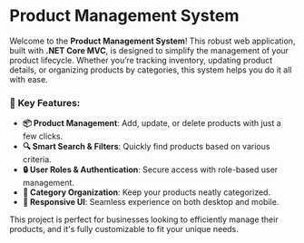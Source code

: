 # Product Management System

Welcome to the **Product Management System**! This robust web application, built with **.NET Core MVC**, is designed to simplify the management of your product lifecycle. Whether you’re tracking inventory, updating product details, or organizing products by categories, this system helps you do it all with ease.

### 🚀 **Key Features**:
- **📦 Product Management**: Add, update, or delete products with just a few clicks.
- **🔍 Smart Search & Filters**: Quickly find products based on various criteria.
- **🔒 User Roles & Authentication**: Secure access with role-based user management.
- **📂 Category Organization**: Keep your products neatly categorized.
- **📱 Responsive UI**: Seamless experience on both desktop and mobile.

This project is perfect for businesses looking to efficiently manage their products, and it's fully customizable to fit your unique needs.
